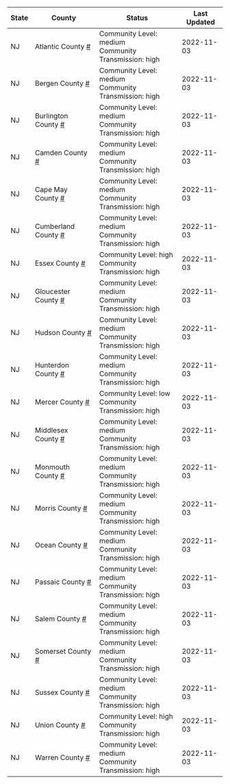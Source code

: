 State | County | Status | Last Updated
--- | --- | --- | --- 
NJ | Atlantic County <a href="#atlantic_county">#</a> | <a name="atlantic_county"></a>Community Level: medium<br/>Community Transmission: high | 2022-11-03
NJ | Bergen County <a href="#bergen_county">#</a> | <a name="bergen_county"></a>Community Level: medium<br/>Community Transmission: high | 2022-11-03
NJ | Burlington County <a href="#burlington_county">#</a> | <a name="burlington_county"></a>Community Level: medium<br/>Community Transmission: high | 2022-11-03
NJ | Camden County <a href="#camden_county">#</a> | <a name="camden_county"></a>Community Level: medium<br/>Community Transmission: high | 2022-11-03
NJ | Cape May County <a href="#cape_may_county">#</a> | <a name="cape_may_county"></a>Community Level: medium<br/>Community Transmission: high | 2022-11-03
NJ | Cumberland County <a href="#cumberland_county">#</a> | <a name="cumberland_county"></a>Community Level: medium<br/>Community Transmission: high | 2022-11-03
NJ | Essex County <a href="#essex_county">#</a> | <a name="essex_county"></a>Community Level: high<br/>Community Transmission: high | 2022-11-03
NJ | Gloucester County <a href="#gloucester_county">#</a> | <a name="gloucester_county"></a>Community Level: medium<br/>Community Transmission: high | 2022-11-03
NJ | Hudson County <a href="#hudson_county">#</a> | <a name="hudson_county"></a>Community Level: medium<br/>Community Transmission: high | 2022-11-03
NJ | Hunterdon County <a href="#hunterdon_county">#</a> | <a name="hunterdon_county"></a>Community Level: medium<br/>Community Transmission: high | 2022-11-03
NJ | Mercer County <a href="#mercer_county">#</a> | <a name="mercer_county"></a>Community Level: low<br/>Community Transmission: high | 2022-11-03
NJ | Middlesex County <a href="#middlesex_county">#</a> | <a name="middlesex_county"></a>Community Level: medium<br/>Community Transmission: high | 2022-11-03
NJ | Monmouth County <a href="#monmouth_county">#</a> | <a name="monmouth_county"></a>Community Level: medium<br/>Community Transmission: high | 2022-11-03
NJ | Morris County <a href="#morris_county">#</a> | <a name="morris_county"></a>Community Level: medium<br/>Community Transmission: high | 2022-11-03
NJ | Ocean County <a href="#ocean_county">#</a> | <a name="ocean_county"></a>Community Level: medium<br/>Community Transmission: high | 2022-11-03
NJ | Passaic County <a href="#passaic_county">#</a> | <a name="passaic_county"></a>Community Level: medium<br/>Community Transmission: high | 2022-11-03
NJ | Salem County <a href="#salem_county">#</a> | <a name="salem_county"></a>Community Level: medium<br/>Community Transmission: high | 2022-11-03
NJ | Somerset County <a href="#somerset_county">#</a> | <a name="somerset_county"></a>Community Level: medium<br/>Community Transmission: high | 2022-11-03
NJ | Sussex County <a href="#sussex_county">#</a> | <a name="sussex_county"></a>Community Level: medium<br/>Community Transmission: high | 2022-11-03
NJ | Union County <a href="#union_county">#</a> | <a name="union_county"></a>Community Level: high<br/>Community Transmission: high | 2022-11-03
NJ | Warren County <a href="#warren_county">#</a> | <a name="warren_county"></a>Community Level: medium<br/>Community Transmission: high | 2022-11-03

